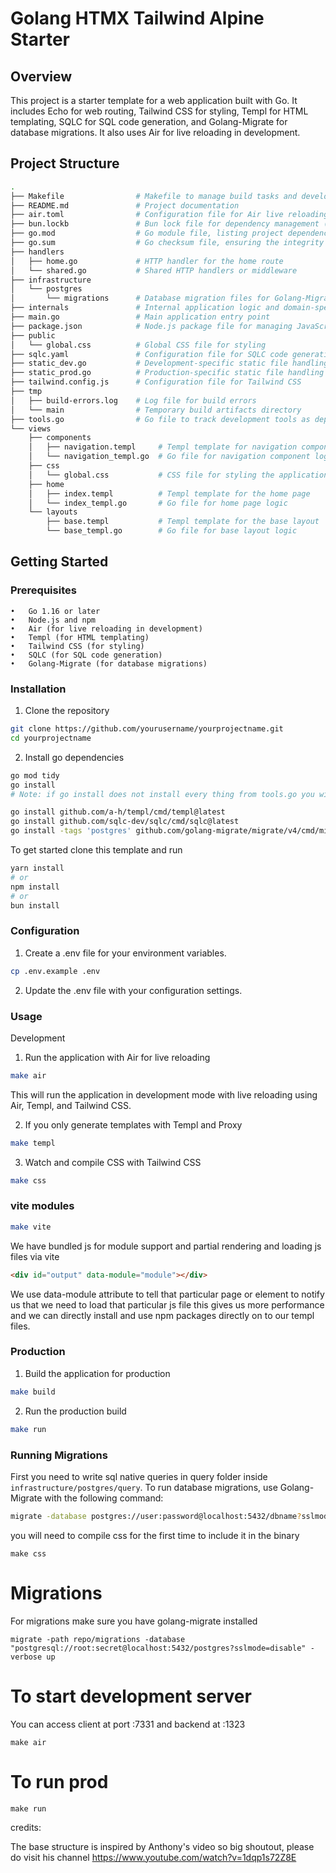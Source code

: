 # Golang HTMX Tailwind Alpine Starter

## Overview

This project is a starter template for a web application built with Go. It includes Echo for web routing, Tailwind CSS for styling, Templ for HTML templating, SQLC for SQL code generation, and Golang-Migrate for database migrations. It also uses Air for live reloading in development.

## Project Structure

```bash
.
├── Makefile                # Makefile to manage build tasks and development commands
├── README.md               # Project documentation
├── air.toml                # Configuration file for Air live reloading
├── bun.lockb               # Bun lock file for dependency management (if using Bun)
├── go.mod                  # Go module file, listing project dependencies
├── go.sum                  # Go checksum file, ensuring the integrity of dependencies
├── handlers
│   ├── home.go             # HTTP handler for the home route
│   └── shared.go           # Shared HTTP handlers or middleware
├── infrastructure
│   └── postgres
│       └── migrations      # Database migration files for Golang-Migrate
├── internals               # Internal application logic and domain-specific code
├── main.go                 # Main application entry point
├── package.json            # Node.js package file for managing JavaScript dependencies
├── public
│   └── global.css          # Global CSS file for styling
├── sqlc.yaml               # Configuration file for SQLC code generation
├── static_dev.go           # Development-specific static file handling
├── static_prod.go          # Production-specific static file handling
├── tailwind.config.js      # Configuration file for Tailwind CSS
├── tmp
│   ├── build-errors.log    # Log file for build errors
│   └── main                # Temporary build artifacts directory
├── tools.go                # Go file to track development tools as dependencies
└── views
    ├── components
    │   ├── navigation.templ     # Templ template for navigation component
    │   └── navigation_templ.go  # Go file for navigation component logic
    ├── css
    │   └── global.css           # CSS file for styling the application
    ├── home
    │   ├── index.templ          # Templ template for the home page
    │   └── index_templ.go       # Go file for home page logic
    └── layouts
        ├── base.templ           # Templ template for the base layout
        └── base_templ.go        # Go file for base layout logic
```

## Getting Started

### Prerequisites

    •	Go 1.16 or later
    •	Node.js and npm
    •	Air (for live reloading in development)
    •	Templ (for HTML templating)
    •	Tailwind CSS (for styling)
    •	SQLC (for SQL code generation)
    •	Golang-Migrate (for database migrations)

### Installation

1. Clone the repository

```bash
git clone https://github.com/yourusername/yourprojectname.git
cd yourprojectname
```

2. Install go dependencies

```bash
go mod tidy
go install
# Note: if go install does not install every thing from tools.go you will have to install templ, sqlc and golang-migrate manually
```

```bash
go install github.com/a-h/templ/cmd/templ@latest
go install github.com/sqlc-dev/sqlc/cmd/sqlc@latest
go install -tags 'postgres' github.com/golang-migrate/migrate/v4/cmd/migrate@latest
```

To get started clone this template and run

```bash
yarn install
# or
npm install
# or
bun install
```

### Configuration

1. Create a .env file for your environment variables.

```bash
cp .env.example .env
```

2. Update the .env file with your configuration settings.

### Usage

Development

1. Run the application with Air for live reloading

```bash
make air
```

This will run the application in development mode with live reloading using Air, Templ, and Tailwind CSS.

2. If you only generate templates with Templ and Proxy

```bash
make templ
```

3. Watch and compile CSS with Tailwind CSS

```bash
make css
```

### vite modules

```bash
make vite
```

We have bundled js for module support and partial rendering and loading js files via vite

```html
<div id="output" data-module="module"></div>
```

We use data-module attribute to tell that particular page or element to notify us that we need to load that particular js file
this gives us more performance and we can directly install and use npm packages directly on to our templ files.

### Production

1. Build the application for production

```bash
make build
```

2. Run the production build

```bash
make run
```

### Running Migrations

First you need to write sql native queries in query folder inside `infrastructure/postgres/query`. To run database migrations, use Golang-Migrate with the following command:

```bash
migrate -database postgres://user:password@localhost:5432/dbname?sslmode=disable -path ./infrastructure/postgres/migrations up
```

you will need to compile css for the first time to include it in the binary

```
make css
```

# Migrations

For migrations make sure you have golang-migrate installed

```
migrate -path repo/migrations -database "postgresql://root:secret@localhost:5432/postgres?sslmode=disable" -verbose up
```

# To start development server

You can access client at port :7331 and backend at :1323

```
make air
```

# To run prod

```
make run
```

credits:

The base structure is inspired by Anthony's video so big shoutout, please do visit his channel https://www.youtube.com/watch?v=1dqp1s72Z8E
